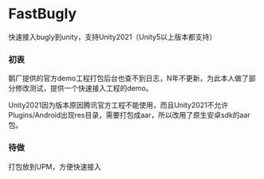 # FastBugly

快速接入bugly到unity，支持Unity2021（Unity5以上版本都支持）
### 初衷
鹅厂提供的官方demo工程打包后台也查不到日志，N年不更新，为此本人做了部分修改测试，提供一个快速接入工程的demo。

Unity2021因为版本原因腾讯官方工程不能使用，而且Unity2021不允许Plugins/Android出现res目录，需要打包成aar，所以改用了原生安卓sdk的aar包。

### 待做
打包放到UPM，方便快速接入
